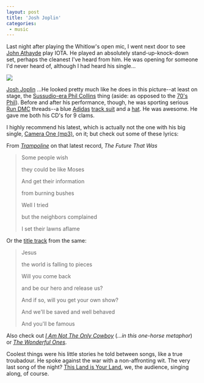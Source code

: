 ```yaml
---
layout: post
title: 'Josh Joplin'
categories:
 - music
---
```


Last night after playing the Whitlow's open mic, I went next door to see <a href="http://rotoscope.com/">John Athayde</a> play IOTA. He played an absolutely stand-up-knock-down set, perhaps the cleanest I've heard from him. He was opening for someone I'd never heard of, although I had heard his single... 

<img src="http://joshjoplin.com/images/future7.jpg">



<a href="http://joshjoplin.com">Josh Joplin</a> ...He looked pretty much like he does in this picture--at least on stage, the <a href="http://www.driko.org/smallpics/philcollins.jpg">Sussudio-era Phil Collins</a> thing (aside: as opposed to the <a href="http://www.fiese-scheitel.de/fiese-scheitel3.data/Komponenten/Bilder/promis4/phil_collins.jpg">70's Phil</a>). Before and after his performance, though, he was sporting serious <a href="http://www.soundnet.com/5224843.jpg" title="but without the gold">Run DMC</a> threads--a blue <a href="http://german.about.com/library/media/sound/words_a.mp3" title="mp3 in case u didn't notice--u will love it!">Adidas</a> <a href="http://arctic.weblogger.com.br/img/agasalho%20adidas.jpg" title="sort of like this but blue">track suit</a> and a <a href="http://www.hats.com/isroot/Hats/SiteImages/Items/G401851BC03.jpg" title="something like this but not quite this">hat</a>. He was awesome. He gave me both his CD's for 9 clams.



I highly recommend his latest, which is actually not the one with his big single, <a href="http://www.joshjoplin.com/allfiles/images/sounds/camera1.mp3">Camera One (mp3)</a>, on it; but check out some of these lyrics:



From <a href="http://joshjoplin.com/lyrics/trampoline.htm"><em>Trampoline</em></a> on that latest record, <em>The Future That Was</em><blockquote>Some people wish

they could be like Moses

And get their information

from burning bushes

Well I tried

but the neighbors complained

I set their lawns aflame
</blockquote>Or the <a href="http://joshjoplin.com/lyrics/thefuturethatwas.htm">title track</a> from the same:<blockquote>Jesus

the world is falling to pieces

Will you come back

and be our hero and release us?

And if so, will you get your own show?

And we'll be saved and well behaved

And you'll be famous</blockquote>Also check out <a href="http://joshjoplin.com/lyrics/iamnottheonlycowboy.htm"><em>I Am Not The Only Cowboy</em></a> (<em>...in this one-horse metaphor</em>) or <a href="http://joshjoplin.com/lyrics/thewonderfulones.htm"><em>The Wonderful Ones</em></a>.



Coolest things were his little stories he told between songs, like a true troubadour. He spoke against the war with a non-affronting wit. The very last song of the night? <a href="http://www.arlo.net/lyrics/this-land.shtml">This Land is Your Land</a>, we, the audience, singing along, of course.